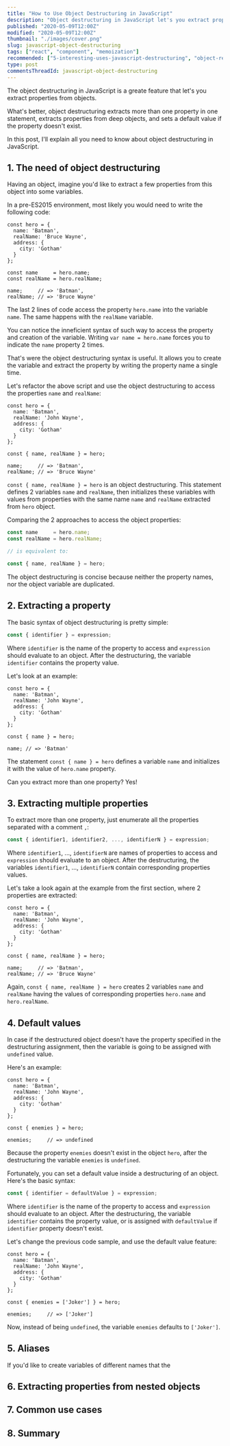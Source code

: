 ```yaml
---
title: "How to Use Object Destructuring in JavaScript"
description: "Object destructuring in JavaScript let's you extract properties from objects in one statement."
published: "2020-05-09T12:00Z"
modified: "2020-05-09T12:00Z"
thumbnail: "./images/cover.png"
slug: javascript-object-destructuring
tags: ["react", "component", "memoization"]
recommended: ["5-interesting-uses-javascript-destructuring", "object-rest-spread-properties-javascript"]
type: post
commentsThreadId: javascript-object-destructuring
---
```


The object destructuring in JavaScript is a greate feature that let's you extract properties from objects.  

What's better, object destructuring extracts more than one property in one statement, extracts properties from deep objects, and sets a default
value if the property doesn't exist.  

In this post, I'll explain all you need to know about object destructuring in JavaScript.  

## 1. The need of object destructuring

Having an object, imagine you'd like to extract a few properties from this object into some variables.  

In a pre-ES2015 environment, most likely you would need to write the following code:

```javascript{9-10}
const hero = {
  name: 'Batman',
  realName: 'Bruce Wayne',
  address: {
    city: 'Gotham'
  }
};

const name     = hero.name;
const realName = hero.realName;

name;     // => 'Batman',
realName; // => 'Bruce Wayne'
```

The last 2 lines of code access the property `hero.name` into the variable `name`. The same happens with the `realName` variable.  

You can notice the inneficient syntax of such way to access the property and creation of the variable. Writing `var name = hero.name` forces you to indicate the `name` property 2 times.  

That's were the object destructuring syntax is useful. It allows you to create the variable and extract the property by writing the property name a single time.  

Let's refactor the above script and use the object destructuring to access the properties `name` and `realName`:

```javascript{9}
const hero = {
  name: 'Batman',
  realName: 'John Wayne',
  address: {
    city: 'Gotham'
  }
};

const { name, realName } = hero;

name;     // => 'Batman',
realName; // => 'Bruce Wayne'
```

`const { name, realName } = hero` is an object destructuring. This statement defines 2 variables `name` and `realName`, then initializes these variables with values from properties with the same name `name` and `realName` extracted from `hero` object.  

Comparing the 2 approaches to access the object properties:

```javascript
const name     = hero.name;
const realName = hero.realName;

// is equivalent to:

const { name, realName } = hero;
```

The object destructuring is concise because neither the property names, nor the object variable are duplicated.  

## 2. Extracting a property

The basic syntax of object destructuring is pretty simple:

```javascript
const { identifier } = expression;
```

Where `identifier` is the name of the property to access and `expression` should evaluate to an object. After the destructuring, the variable `identifier` contains the property value.  

Let's look at an example:

```javascript{9}
const hero = {
  name: 'Batman',
  realName: 'John Wayne',
  address: {
    city: 'Gotham'
  }
};

const { name } = hero;

name; // => 'Batman'
```

The statement `const { name } = hero` defines a variable `name` and initializes it with the value of `hero.name` property.  

Can you extract more than one property? Yes!

## 3. Extracting multiple properties

To extract more than one property, just enumerate all the properties separated with a comment `,`:

```javascript
const { identifier1, identifier2, ..., identifierN } = expression;
```

Where `identifier1`, ..., `identifierN` are names of properties to access and `expression` should evaluate to an object. After the destructuring, the variables `identifier1`, ..., `identifierN` contain corresponding properties values.  

Let's take a look again at the example from the first section, where 2 properties are extracted:

```javascript{9}
const hero = {
  name: 'Batman',
  realName: 'John Wayne',
  address: {
    city: 'Gotham'
  }
};

const { name, realName } = hero;

name;     // => 'Batman',
realName; // => 'Bruce Wayne'
```

Again, `const { name, realName } = hero` creates 2 variables `name` and `realName` having the values of corresponding properties `hero.name` and `hero.realName`. 

## 4. Default values

In case if the destructured object doesn't have the property specified in the destructuring assignment, then the variable is going to be assigned with `undefined` value.  

Here's an example:

```javascript{9}
const hero = {
  name: 'Batman',
  realName: 'John Wayne',
  address: {
    city: 'Gotham'
  }
};

const { enemies } = hero;

enemies;     // => undefined
```

Because the property `enemies` doesn't exist in the object `hero`, after the destructuring the variable `enemies` is `undefined`.  

Fortunately, you can set a default value inside a destructuring of an object. Here's the basic syntax:

```javascript
const { identifier = defaultValue } = expression;
```

Where `identifier` is the name of the property to access and `expression` should evaluate to an object. After the destructuring, the variable `identifier` contains the property value, or is assigned with `defaultValue` if `identifier` property doesn't exist.  

Let's change the previous code sample, and use the default value feature:

```javascript{9}
const hero = {
  name: 'Batman',
  realName: 'John Wayne',
  address: {
    city: 'Gotham'
  }
};

const { enemies = ['Joker'] } = hero;

enemies;     // => ['Joker']
```

Now, instead of being `undefined`, the variable `enemies` defaults to `['Joker']`.  

## 5. Aliases

If you'd like to create variables of different names that the 

## 6. Extracting properties from nested objects

## 7. Common use cases

## 8. Summary